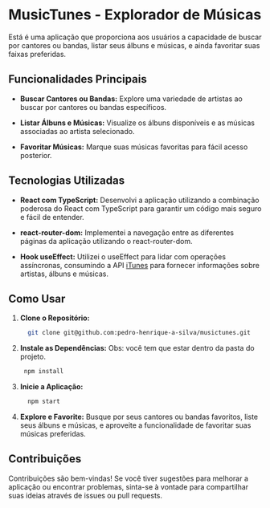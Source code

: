 # MusicTunes - Explorador de Músicas

Está é uma aplicação que proporciona aos usuários a capacidade de buscar por cantores ou bandas, listar seus álbuns e músicas, e ainda favoritar suas faixas preferidas.

## Funcionalidades Principais

- **Buscar Cantores ou Bandas:** Explore uma variedade de artistas ao buscar por cantores ou bandas específicos.

- **Listar Álbuns e Músicas:** Visualize os álbuns disponíveis e as músicas associadas ao artista selecionado.

- **Favoritar Músicas:** Marque suas músicas favoritas para fácil acesso posterior.

## Tecnologias Utilizadas

- **React com TypeScript:** Desenvolvi a aplicação utilizando a combinação poderosa do React com TypeScript para garantir um código mais seguro e fácil de entender.

- **react-router-dom:** Implementei a navegação entre as diferentes páginas da aplicação utilizando o react-router-dom.

- **Hook useEffect:** Utilizei o useEffect para lidar com operações assíncronas, consumindo a API [iTunes](https://itunes.apple.com) para fornecer informações sobre artistas, álbuns e músicas.

## Como Usar

1. **Clone o Repositório:**
   ```bash
     git clone git@github.com:pedro-henrique-a-silva/musictunes.git

2. **Instale as Dependências:** Obs: você tem que estar dentro da pasta do projeto.
    ```bash
     npm install

3. **Inicie a Aplicação:**
   ```bash
     npm start
   
4. **Explore e Favorite:**
  Busque por seus cantores ou bandas favoritos, liste seus álbuns e músicas, e aproveite a funcionalidade de favoritar suas músicas preferidas.

## Contribuições

Contribuições são bem-vindas! Se você tiver sugestões para melhorar a aplicação ou encontrar problemas, sinta-se à vontade para compartilhar suas ideias através de issues ou pull requests.

